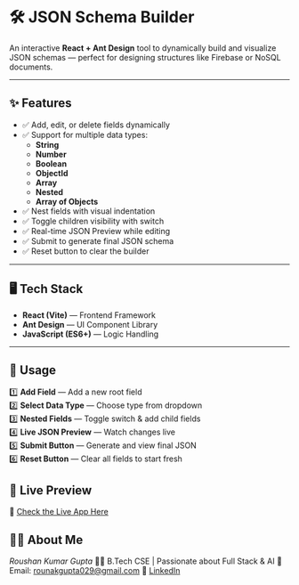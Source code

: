 # 🛠️ JSON Schema Builder  

An interactive **React + Ant Design** tool to dynamically build and visualize JSON schemas — perfect for designing structures like Firebase or NoSQL documents.  

---

## ✨ Features  

- ✅ Add, edit, or delete fields dynamically  
- ✅ Support for multiple data types:
  - **String**
  - **Number**
  - **Boolean**
  - **ObjectId**
  - **Array**
  - **Nested**
  - **Array of Objects**
- ✅ Nest fields with visual indentation  
- ✅ Toggle children visibility with switch  
- ✅ Real-time JSON Preview while editing  
- ✅ Submit to generate final JSON schema  
- ✅ Reset button to clear the builder  

---

## 🖥️ Tech Stack  

- **React (Vite)** — Frontend Framework  
- **Ant Design** — UI Component Library  
- **JavaScript (ES6+)** — Logic Handling  

---
## 📝 Usage  

1️⃣ **Add Field** — Add a new root field  
2️⃣ **Select Data Type** — Choose type from dropdown  
3️⃣ **Nested Fields** — Toggle switch & add child fields  
4️⃣ **Live JSON Preview** — Watch changes live  
5️⃣ **Submit Button** — Generate and view final JSON  
6️⃣ **Reset Button** — Clear all fields to start fresh  

## 🚀 Live Preview

🔗 [Check the Live App Here](https://hr-one-frontend-task-five.vercel.app/)

## 🙋‍♂ About Me

*Roushan Kumar Gupta*
👨‍💻 B.Tech CSE | Passionate about Full Stack & AI
📧 Email: [rounakgupta029@gmail.com](rounakgupta029@gmail.com)
🔗 [LinkedIn](https://www.linkedin.com/in/rounak-kumar-b37a29257/)
